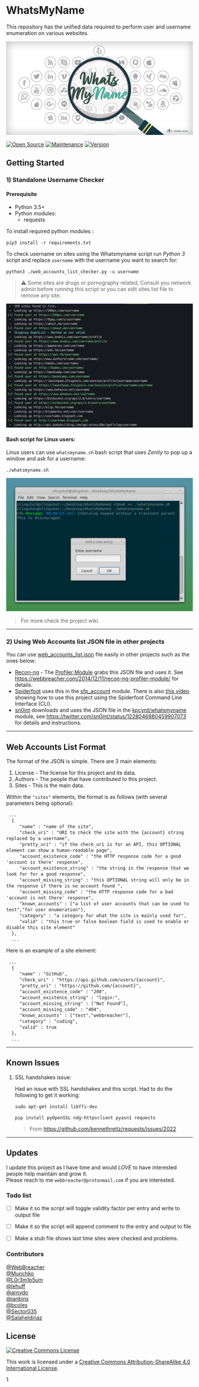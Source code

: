 # WhatsMyName
This repository has the unified data required to perform user and username enumeration on various websites. 

![whatsmyname](whatsmyname.png)

[![Open Source](https://img.shields.io/badge/Open%20Source-100%25-green.svg)](https://shields.io/)
[![Maintenance](https://img.shields.io/badge/Maintained%3F-Yes-green.svg)](https://github.com/GetStream/winds/graphs/commit-activity)
[![Version](https://img.shields.io/badge/Version-1.6-orange)](https://github.com/GetStream/winds/graphs/commit-activity)


## Getting Started

### 1) Standalone Username Checker

#### Prerequisite

- Python 3.5+
- Python modules:
   - requests

To install required python modules :
```
pip3 install -r requirements.txt
```

To check username on sites using the Whatsmyname script run _Python 3_ script and replace `username` with the username you want to search for:

```
python3 ./web_accounts_list_checker.py -u username
```

> ⚠️ Some sites are drugs or pornography related, Consult you network admin before running this script or you can edit sites list file to remove any site.

![output_example](output_example.png)


#### Bash script for Linux users:
Linux users can use `whatsmyname.sh` bash script that uses _Zenity_ to pop up a window and ask for a username:
```
./whatsmyname.sh 
```

![linux_run](linux_run.png)

> For more check the project wiki.

<hr>

### 2) Using Web Accounts list JSON file in other projects 
You can use [web_accounts_list.json](web_accounts_list.json) file  easily  in other projects such as the ones below:
* [Recon-ng](https://bitbucket.org/LaNMaSteR53/recon-ng) - The [Profiler Module](https://bitbucket.org/LaNMaSteR53/recon-ng/src/7723096ce2301092906838ef73564e7907886748/modules/recon/profiles-profiles/profiler.py?at=master&fileviewer=file-view-default) grabs this JSON file and uses it. See https://webbreacher.com/2014/12/11/recon-ng-profiler-module/ for details.
* [Spiderfoot](https://github.com/smicallef/spiderfoot) uses this in the [sfp_account](https://github.com/smicallef/spiderfoot/blob/master/modules/sfp_accounts.py) module. There is also [this video](https://asciinema.org/a/295923) showing how to use this project using the Spiderfoot Command Line Interface (CLI).
* [sn0int](https://github.com/kpcyrd/sn0int) downloads and uses the JSON file in the [kpcyrd/whatsmyname](https://sn0int.com/r/kpcyrd/whatsmyname) module, see https://twitter.com/sn0int/status/1228046880459907073 for details and instructions.


<hr> 

## Web Accounts List Format
The format of the JSON is simple. There are 3 main elements:

1. License - The license for this project and its data.
2. Authors - The people that have contributed to this project.
3. Sites - This is the main data.

Within the `"sites"` elements, the format is as follows (with several parameters being optional):

```
 ...
  {
     "name" : "name of the site",
     "check_uri" : "URI to check the site with the {account} string replaced by a username",
     "pretty_uri" : "if the check_uri is for an API, this OPTIONAL element can show a human-readable page",
     "account_existence_code" : "the HTTP response code for a good 'account is there' response",
     "account_existence_string" : "the string in the response that we look for for a good response",
     "account_missing_string" : "this OPTIONAL string will only be in the response if there is no account found ",
     "account_missing_code" : "the HTTP response code for a bad 'account is not there' response",
     "known_accounts" : ["a list of user accounts that can be used to test","for user enumeration"],
     "category" : "a category for what the site is mainly used for",
     "valid" : "this true or false boolean field is used to enable or disable this site element"
  },
  ...
```

Here is an example of a site element:

```
 ...
  {
     "name" : "GitHub",
     "check_uri" : "https://api.github.com/users/{account}",
     "pretty_uri" : "https://github.com/{account}",
     "account_existence_code" : "200",
     "account_existence_string" : "login:",
     "account_missing_string" : ["Not Found"],
     "account_missing_code" : "404",
     "known_accounts" : ["test","webbreacher"],
     "category" : "coding",
     "valid" : true
  },
  ...
```

<hr> 

## Known Issues

1. SSL handshakes issue:

   Had an issue with SSL handshakes and this script. Had to do the following to get it working:
    ```
    sudo apt-get install libffi-dev
    ```
    
    ```
    pip install pyOpenSSL ndg-httpsclient pyasn1 requests
    ```
    > From https://github.com/kennethreitz/requests/issues/2022
   
<hr> 

## Updates
I update this project as I have time and would *LOVE* to have interested people help maintain and grow it.<br> 
Please reach to me `webbreacher@protonmail.com` if you are interested.

### Todo list

- [ ] Make it so the script will toggle validity factor per entry and write to output file
- [ ] Make it so the script will append comment to the entry and output to file
- [ ] Make a stub file shows last time sites were checked and problems.


### Contributors
[@WebBreacher](https://github.com/WebBreacher/)<br>
[@Munchko](https://github.com/Munchko/)<br>
[@L0r3m1p5um](https://github.com/L0r3m1p5um/)<br>
[@lehuff](https://github.com/lehuff/)<br>
[@arnydo](https://github.com/arnydo)<br>
[@janbinx](https://github.com/janbinx/)<br>
[@bcoles](https://github.com/bcoles)<br>
[@Sector035](https://github.com/sector035/)<br>
[@Salaheldinaz](https://github.com/Salaheldinaz/)<br>

## License
<a rel="license" href="http://creativecommons.org/licenses/by-sa/4.0/"><img alt="Creative Commons License" style="border-width:0" src="https://i.creativecommons.org/l/by-sa/4.0/88x31.png" /></a><br />

This work is licensed under a <a rel="license" href="http://creativecommons.org/licenses/by-sa/4.0/">Creative Commons Attribution-ShareAlike 4.0 International License</a>.

1